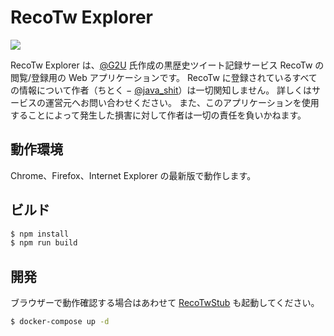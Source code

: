 RecoTw Explorer
===============

[![][workflow-badge]][workflow-link]

RecoTw Explorer は、[@G2U](https://twitter.com/G2U) 氏作成の黒歴史ツイート記録サービス RecoTw の閲覧/登録用の Web アプリケーションです。
RecoTw に登録されているすべての情報について作者（ちとく − [@java\_shit](https://twitter.com/java_shit)）は一切関知しません。
詳しくはサービスの運営元へお問い合わせください。
また、このアプリケーションを使用することによって発生した損害に対して作者は一切の責任を負いかねます。

## 動作環境

Chrome、Firefox、Internet Explorer の最新版で動作します。

## ビルド

```bash
$ npm install
$ npm run build
```

## 開発

ブラウザーで動作確認する場合はあわせて [RecoTwStub][] も起動してください。

```bash
$ docker-compose up -d
```

[workflow-link]:    https://github.com/RecoTwExplorer/RecoTwExplorer/actions?query=branch:master
[workflow-badge]:   https://img.shields.io/github/workflow/status/RecoTwExplorer/RecoTwExplorer/CI%20Workflow/master.svg?style=flat-square
[RecoTwStub]:       https://github.com/RecoTwExplorer/RecoTwStub
